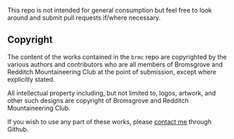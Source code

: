 This repo is not intended for general consumption but feel free to look around and submit pull requests if/where necessary.

## Copyright
The content of the works contained in the `brmc` repo are copyrighted by the various authors and contributors who are all members of Bromsgrove and Redditch Mountaineering Club at the point of submission, except where explicitly stated.

All intellectual property including, but not limited to, logos, artwork, and other such designs are copyright of Bromsgrove and Redditch Mountaineering Club.

If you wish to use any part of these works, please [contact me](mailto:bryophytic@icloud.com) through Github.
